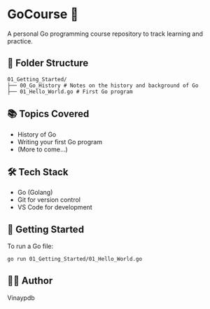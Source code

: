 # GoCourse 🐹

A personal Go programming course repository to track learning and practice.

## 📁 Folder Structure
```
01_Getting_Started/
├── 00_Go_History # Notes on the history and background of Go
├── 01_Hello_World.go # First Go program

```

## 📚 Topics Covered

- History of Go
- Writing your first Go program
- (More to come...)

## 🛠 Tech Stack

- Go (Golang)
- Git for version control
- VS Code for development

## 🚀 Getting Started

To run a Go file:

```bash
go run 01_Getting_Started/01_Hello_World.go
```

## 🧑‍💻 Author

Vinaypdb

